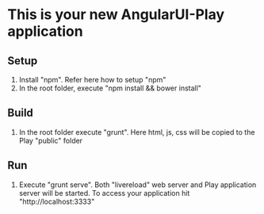 This is your new AngularUI-Play application
===========================================

Setup
-----

1. Install "npm". Refer here how to setup "npm"
2. In the root folder, execute "npm install && bower install"

Build
-----

1. In the root folder execute "grunt". Here html, js, css will be copied to the Play "public" folder

Run
---

1. Execute "grunt serve". Both "livereload" web server and Play application server will be started. To access your application hit "http://localhost:3333"


